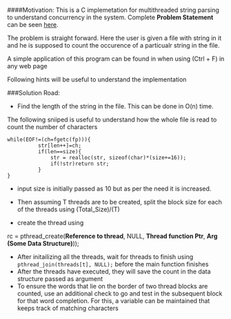 
####Motivation:
This is a C implemetation for multithreaded string parsing to understand concurrency in the system.
Complete **Problem Statement** can be seen [here](https://github.com/NeetishPathak/SYSTEM-PROJECTS/blob/master/OS%20Multithreaded%20String%20Parsing/Problem_Statement.md).

The problem is straight forward. Here the user is given a file with string in it and he is supposed to count the occurence of a 
particualr string in the file.

A simple application of this program can be found in when using (Ctrl + F) in any web page

Following hints will be useful to understand the implementation

###Solution Road:

- Find the length of the string in the file. This can be done in O(n) time.

The following sniiped is useful to understand how the whole file is read to count the number of characters

    while(EOF!=(ch=fgetc(fp))){
              str[len++]=ch;
              if(len==size){
                  str = realloc(str, sizeof(char)*(size+=16));
                  if(!str)return str;
              }
    }
 
- input size is initially passed as 10 but as per the need it is increased.

- Then assuming T threads are to be created, split the block size for each of the threads using (Total_Size)/(T)
- create the thread using 

 rc = pthread_create(__Reference to thread__, NULL, __Thread function Ptr__, __Arg (Some Data Structure)__)); 
 
 
- After initailizing all the threads, wait for threads to finish  using `pthread_join(threads[t], NULL);` before the main function finishes
- After the threads have executed, they will save the count in the data structure passed as argument
- To ensure the words that lie on the border of two thread blocks are counted, use an additional check to go and test in the subsequent block for that word completion. For this, a variable can be maintained that keeps track of matching characters


